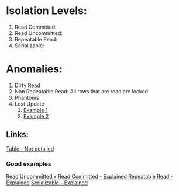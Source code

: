 # Isolation Levels:

1. Read Committed:
2. Read Uncommitted:
3. Repeatable Read:
4. Serializable:


# Anomalies:
1. Dirty Read
2. Non Repeatable Read: All rows that are read are locked
3. Phantoms
4. Lost Update
   1. [Example 1](https://www.youtube.com/watch?v=BHJORh5P7qY&ab_channel=KershenSivanarain)
   2. [Example 2](https://www.youtube.com/watch?v=cBvfk9bfLZY&ab_channel=RituKapurClasses)

## Links:
[Table - Not detailed](https://www.youtube.com/watch?v=mRHiteSKcnE&ab_channel=dmg)

### Good examples
[Read Uncommitted x Read Committed - Explained](https://www.youtube.com/watch?v=9ZyxJbPlw-E&list=PLS2xabqmZjj0YFdhA56XsoM4gN1fmNp8e&index=6&pp=iAQB&ab_channel=CodeCowboyOrg)
[Repeatable Read - Explained](https://www.youtube.com/watch?v=7nv-7XQI7p0&ab_channel=CodeCowboyOrg)
[Serializable - Explained](https://www.youtube.com/watch?v=ZtPj09tJjnQ&ab_channel=CodeCowboyOrg)